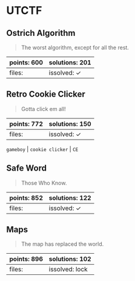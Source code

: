 ﻿# UTCTF

## Ostrich Algorithm

> The worst algorithm, except for all the rest.

| points: 600 | solutions: 201 |
|-------|-------|
| files:  | issolved: ✓ |

## Retro Cookie Clicker

> Gotta click em all!

| points: 772 | solutions: 150 |
|-------|-------|
| files:  | issolved: ✓ |

`gameboy` | `cookie clicker` | `CE`

## Safe Word

> Those Who Know.

| points: 852 | solutions: 122 |
|-------|-------|
| files:  | issolved: ✓ |

## Maps

> The map has replaced the world.

| points: 896 | solutions: 102 |
|-------|-------|
| files:  | issolved: lock |

